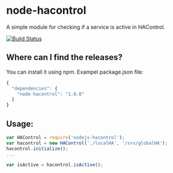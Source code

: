 node-hacontrol
==============

A simple module for checking if a service is active in HAControl.

[![Build Status](https://travis-ci.org/Viskan/node-hacontrol.svg?branch=master)](https://travis-ci.org/Viskan/node-hacontrol)


Where can I find the releases?
------------------------------
You can install it using npm. Exampel package.json file:

```js
{
  "dependencies": {
    "node-hacontrol": "1.0.0"
  }
}
```


Usage:
-----------------------------

```js
var HAControl = require('nodejs-hacontrol');
var hacontrol = new HAControl('./localHA', '/srv/globalHA');
hacontrol.initialize();
...

var isActive = hacontrol.isActive();

```
